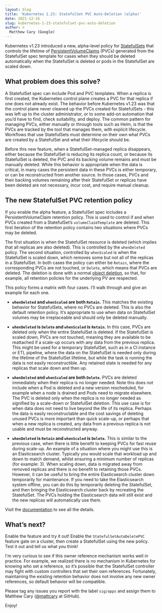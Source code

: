 ```yaml
---
layout: blog
title: 'Kubernetes 1.23: StatefulSet PVC Auto-Deletion (alpha)'
date: 2021-12-16
slug: kubernetes-1-23-statefulset-pvc-auto-deletion
author: >
  Matthew Cary (Google)
---
```


Kubernetes v1.23 introduced a new, alpha-level policy for
[StatefulSets](/docs/concepts/workloads/controllers/statefulset/) that controls the lifetime of
[PersistentVolumeClaims](/docs/concepts/storage/persistent-volumes/) (PVCs) generated from the
StatefulSet spec template for cases when they should be deleted automatically when the StatefulSet
is deleted or pods in the StatefulSet are scaled down.

## What problem does this solve?
A StatefulSet spec can include Pod and PVC templates. When a replica is first created, the
Kubernetes control plane creates a PVC for that replica if one does not already exist. The behavior
before Kubernetes v1.23 was that the control plane never cleaned up the PVCs created for
StatefulSets - this was left up to the cluster administrator, or to some add-on automation that
you’d have to find, check suitability, and deploy. The common pattern for managing PVCs, either
manually or through tools such as Helm, is that the PVCs are tracked by the tool that manages them,
with explicit lifecycle. Workflows that use StatefulSets must determine on their own what PVCs are
created by a StatefulSet and what their lifecycle should be.

Before this new feature, when a StatefulSet-managed replica disappears, either because the
StatefulSet is reducing its replica count, or because its StatefulSet is deleted, the PVC and its
backing volume remains and must be manually deleted. While this behavior is appropriate when the
data is critical, in many cases the persistent data in these PVCs is either temporary, or can be
reconstructed from another source. In those cases, PVCs and their backing volumes remaining after
their StatefulSet or replicas have been deleted are not necessary, incur cost, and require manual
cleanup.

## The new StatefulSet PVC retention policy

If you enable the alpha feature, a StatefulSet spec includes a PersistentVolumeClaim retention
policy.  This is used to control if and when PVCs created from a StatefulSet’s `volumeClaimTemplate`
are deleted.  This first iteration of the retention policy contains two situations where PVCs may be
deleted.

The first situation is when the StatefulSet resource is deleted (which implies that all replicas are
also deleted). This is controlled by the `whenDeleted` policy. The second situation, controlled by
`whenScaled` is when the StatefulSet is scaled down, which removes some but not all of the replicas
in a StatefulSet. In both cases the policy can either be `Retain`, where the corresponding PVCs are
not touched, or `Delete`, which means that PVCs are deleted. The deletion is done with a normal
[object deletion](/docs/concepts/architecture/garbage-collection/), so that, for example, all
retention policies for the underlying PV are respected.

This policy forms a matrix with four cases. I’ll walk through and give an example for each one.

  * **`whenDeleted` and `whenScaled` are both `Retain`.** This matches the existing behavior for
    StatefulSets, where no PVCs are deleted. This is also the default retention policy. It’s
    appropriate to use when data on StatefulSet volumes may be irreplaceable and should only be
    deleted manually.

  * **`whenDeleted` is `Delete` and `whenScaled` is `Retain`.** In this case, PVCs are deleted only when
    the entire StatefulSet is deleted. If the StatefulSet is scaled down, PVCs are not touched,
    meaning they are available to be reattached if a scale-up occurs with any data from the previous
    replica. This might be used for a temporary StatefulSet, such as in a CI instance or ETL
    pipeline, where the data on the StatefulSet is needed only during the lifetime of the
    StatefulSet lifetime, but while the task is running the data is not easily reconstructible. Any
    retained state is needed for any replicas that scale down and then up.

  * **`whenDeleted` and `whenScaled` are both `Delete`.** PVCs are deleted immediately when their
    replica is no longer needed. Note this does not include when a Pod is deleted and a new version
    rescheduled, for example when a node is drained and Pods need to migrate elsewhere. The PVC is
    deleted only when the replica is no longer needed as signified by a scale-down or StatefulSet
    deletion. This use case is for when data does not need to live beyond the life of its
    replica. Perhaps the data is easily reconstructable and the cost savings of deleting unused PVCs
    is more important than quick scale-up, or perhaps that when a new replica is created, any data
    from a previous replica is not usable and must be reconstructed anyway.

  * **`whenDeleted` is `Retain` and `whenScaled` is `Delete`.** This is similar to the previous case,
    when there is little benefit to keeping PVCs for fast reuse during scale-up. An example of a
    situation where you might use this is an Elasticsearch cluster. Typically you would scale that
    workload up and down to match demand, whilst ensuring a minimum number of replicas (for example:
    3). When scaling down, data is migrated away from removed replicas and there is no benefit to
    retaining those PVCs. However, it can be useful to bring the entire Elasticsearch cluster down
    temporarily for maintenance. If you need to take the Elasticsearch system offline, you can do
    this by temporarily deleting the StatefulSet, and then bringing the Elasticsearch cluster back
    by recreating the StatefulSet. The PVCs holding the Elasticsearch data will still exist and the
    new replicas will automatically use them.

Visit the
[documentation](/docs/concepts/workloads/controllers/statefulset/#persistentvolumeclaim-policies) to
see all the details.

## What’s next?

Enable the feature and try it out! Enable the `StatefulSetAutoDeletePVC` feature gate on a cluster,
then create a StatefulSet using the new policy. Test it out and tell us what you think!

I'm very curious to see if this owner reference mechanism works well in practice. For example, we
realized there is no mechanism in Kubernetes for knowing who set a reference, so it’s possible that
the StatefulSet controller may fight with custom controllers that set their own
references. Fortunately, maintaining the existing retention behavior does not involve any new owner
references, so default behavior will be compatible.

Please tag any issues you report with the label `sig/apps` and assign them to Matthew Cary
([@mattcary](https://github.com/mattcary) at GitHub).

Enjoy!

